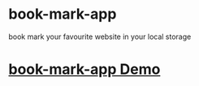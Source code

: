 # book-mark-app
book mark your favourite website in your local storage 
 <h1>
 <a href="http://book-mark-app.epizy.com/" target="_blank" >book-mark-app Demo</a>
 </h1>
